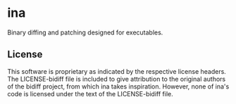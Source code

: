 <!--
Copyright 2024 Logan Magee

SPDX-License-Identifier: MPL-2.0
-->

# ina

Binary diffing and patching designed for executables.

## License

This software is proprietary as indicated by the respective license headers. The LICENSE-bidiff file
is included to give attribution to the original authors of the bidiff project, from which ina takes
inspiration. However, none of ina's code is licensed under the text of the LICENSE-bidiff file.
